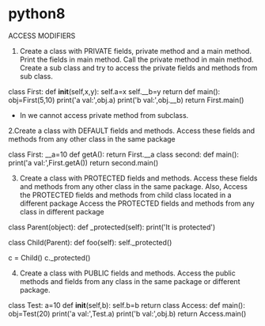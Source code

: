 # python8
ACCESS MODIFIERS


1. Create a class with PRIVATE fields, private method and a main method. Print the fields
in main method. Call the private method in main method.
Create a sub class and try to access the private fields and methods from sub class.


class First:
    def __init__(self,x,y):
        self.a=x
        self.__b=y
        return
    def main():
        obj=First(5,10)
        print('a val:',obj.a)
        print('b val:',obj.__b)
        return
First.main()


*  In we cannot access private method from subclass.




2.Create a class with DEFAULT fields and methods. Access these fields and methods
from any other class in the same package


class First:
    __a=10
    def getA():
        return First.__a
class second:
    def main():
        print('a val:',First.getA())
        return
second.main()




3. Create a class with PROTECTED fields and methods. Access these fields and methods
from any other class in the same package.
Also, Access the PROTECTED fields and methods from child class located in a different
package
Access the PROTECTED fields and methods from any class in different package


class Parent(object):
    def _protected(self):
        print('It is protected')

class Child(Parent):
    def foo(self):
        self._protected()

c = Child()
c._protected()



4. Create a class with PUBLIC fields and methods.
Access the public methods and fields from any class in the same package or different
package.


class Test:
    a=10
    def __init__(self,b):
        self.b=b
        return
class Access:
    def main():
        obj=Test(20)
        print('a val:',Test.a)
        print('b val:',obj.b)
        return
Access.main()
    
